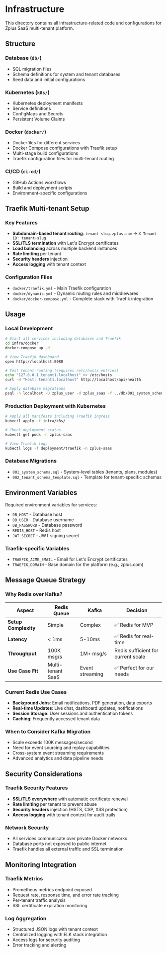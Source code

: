 # Infrastructure

This directory contains all infrastructure-related code and configurations for Zplus SaaS multi-tenant platform.

## Structure

### Database (`db/`)
- SQL migration files
- Schema definitions for system and tenant databases
- Seed data and initial configurations

### Kubernetes (`k8s/`)
- Kubernetes deployment manifests
- Service definitions
- ConfigMaps and Secrets
- Persistent Volume Claims

### Docker (`docker/`)
- Dockerfiles for different services
- Docker Compose configurations with Traefik setup
- Multi-stage build configurations
- Traefik configuration files for multi-tenant routing

### CI/CD (`ci-cd/`)
- GitHub Actions workflows
- Build and deployment scripts
- Environment-specific configurations

## Traefik Multi-tenant Setup

### Key Features
- **Subdomain-based tenant routing**: `tenant-slug.zplus.com` → `X-Tenant-ID: tenant-slug`
- **SSL/TLS termination** with Let's Encrypt certificates
- **Load balancing** across multiple backend instances
- **Rate limiting** per tenant
- **Security headers** injection
- **Access logging** with tenant context

### Configuration Files
- `docker/traefik.yml` - Main Traefik configuration
- `docker/dynamic.yml` - Dynamic routing rules and middlewares
- `docker/docker-compose.yml` - Complete stack with Traefik integration

## Usage

### Local Development
```bash
# Start all services including databases and Traefik
cd infra/docker
docker-compose up -d

# View Traefik dashboard
open http://localhost:8080

# Test tenant routing (requires /etc/hosts entries)
echo "127.0.0.1 tenant1.localhost" >> /etc/hosts
curl -H "Host: tenant1.localhost" http://localhost/api/health

# Apply database migrations
psql -h localhost -U zplus_user -d zplus_saas -f ../db/001_system_schema.sql
```

### Production Deployment with Kubernetes
```bash
# Apply all manifests including Traefik ingress
kubectl apply -f infra/k8s/

# Check deployment status
kubectl get pods -n zplus-saas

# View Traefik logs
kubectl logs -f deployment/traefik -n zplus-saas
```

### Database Migrations
- `001_system_schema.sql` - System-level tables (tenants, plans, modules)
- `002_tenant_schema_template.sql` - Template for tenant-specific schemas

## Environment Variables

Required environment variables for services:
- `DB_HOST` - Database host
- `DB_USER` - Database username  
- `DB_PASSWORD` - Database password
- `REDIS_HOST` - Redis host
- `JWT_SECRET` - JWT signing secret

### Traefik-specific Variables
- `TRAEFIK_ACME_EMAIL` - Email for Let's Encrypt certificates
- `TRAEFIK_DOMAIN` - Base domain for the platform (e.g., zplus.com)

## Message Queue Strategy

### Why Redis over Kafka?

| Aspect | Redis Queue | Kafka | Decision |
|--------|-------------|-------|----------|
| **Setup Complexity** | Simple | Complex | ✅ Redis for MVP |
| **Latency** | < 1ms | 5-10ms | ✅ Redis for real-time |
| **Throughput** | 100K msg/s | 1M+ msg/s | Redis sufficient for current scale |
| **Use Case Fit** | Multi-tenant SaaS | Event streaming | ✅ Perfect for our needs |

### Current Redis Use Cases
- **Background Jobs**: Email notifications, PDF generation, data exports
- **Real-time Updates**: Live chat, dashboard updates, notifications  
- **Session Storage**: User sessions and authentication tokens
- **Caching**: Frequently accessed tenant data

### When to Consider Kafka Migration
- Scale exceeds 100K messages/second
- Need for event sourcing and replay capabilities
- Cross-system event streaming requirements
- Advanced analytics and data pipeline needs

## Security Considerations

### Traefik Security Features
- **SSL/TLS everywhere** with automatic certificate renewal
- **Rate limiting** per tenant to prevent abuse
- **Security headers** injection (HSTS, CSP, XSS protection)
- **Access logging** with tenant context for audit trails

### Network Security
- All services communicate over private Docker networks
- Database ports not exposed to public internet
- Traefik handles all external traffic and SSL termination

## Monitoring Integration

### Traefik Metrics
- Prometheus metrics endpoint exposed
- Request rate, response time, and error rate tracking
- Per-tenant traffic analysis
- SSL certificate expiration monitoring

### Log Aggregation
- Structured JSON logs with tenant context
- Centralized logging with ELK stack integration
- Access logs for security auditing
- Error tracking and alerting